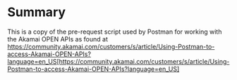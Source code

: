 # Summary
This is a copy of the pre-request script used by Postman for working with the Akamai OPEN APIs as found at https://community.akamai.com/customers/s/article/Using-Postman-to-access-Akamai-OPEN-APIs?language=en_US[https://community.akamai.com/customers/s/article/Using-Postman-to-access-Akamai-OPEN-APIs?language=en_US]
